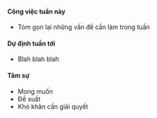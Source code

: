 #### Công việc tuần này

- Tóm gọn lại những vấn đề cần làm trong tuần 

#### Dự định tuần tới 
- Blah blah blah 

#### Tâm sự 
- Mong muốn 
- Đề xuất 
- Khó khăn cần giải quyết 
